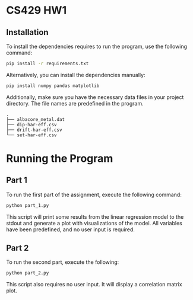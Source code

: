 # CS429 HW1

## Installation

To install the dependencies requires to run the program, use the following command:

```bash
pip install -r requirements.txt
```

Alternatively, you can install the dependencies manually:

```bash
pip install numpy pandas matplotlib
```

Additionally, make sure you have the necessary data files in your project directory. The file
names are predefined in the program.

```
.
├── albacore_metal.dat
├── dip-har-eff.csv
├── drift-har-eff.csv
└── set-har-eff.csv
```

# Running the Program

## Part 1

To run the first part of the assignment, execute the following command:

```bash
python part_1.py
```

This script will print some results from the linear regression model to the stdout and generate a
plot with visualizations of the model. All variables have been predefined, and no user input is
required.

## Part 2

To run the second part, execute the following:

```bash
python part_2.py
```

This script also requires no user input. It will display a correlation matrix plot.